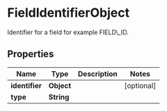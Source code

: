 

# FieldIdentifierObject

Identifier for a field for example FIELD\\_ID.

## Properties

| Name | Type | Description | Notes |
|------------ | ------------- | ------------- | -------------|
|**identifier** | **Object** |  |  [optional] |
|**type** | **String** |  |  |



